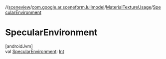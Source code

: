 //[sceneview](../../../index.md)/[com.google.ar.sceneform.lullmodel](../index.md)/[MaterialTextureUsage](index.md)/[SpecularEnvironment](-specular-environment.md)

# SpecularEnvironment

[androidJvm]\
val [SpecularEnvironment](-specular-environment.md): [Int](https://kotlinlang.org/api/latest/jvm/stdlib/kotlin/-int/index.html)
